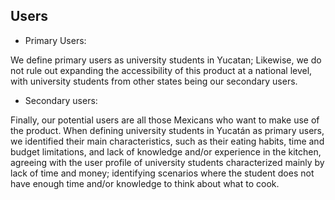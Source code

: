 ## Users

* Primary Users:

We define primary users as university students in Yucatan; Likewise, we do not rule out expanding the accessibility of this product at a national level, with university students from other states being our secondary users.
* Secondary users:

Finally, our potential users are all those Mexicans who want to make use of the product. 
When defining university students in Yucatán as primary users, we identified their main characteristics, such as their eating habits, time and budget limitations, and lack of knowledge and/or experience in the kitchen, agreeing with the user profile of university students characterized mainly by lack of time and money; identifying scenarios where the student does not have enough time and/or knowledge to think about what to cook.

